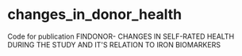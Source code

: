 # changes_in_donor_health
Code for publication FINDONOR- CHANGES IN SELF-RATED HEALTH DURING THE STUDY AND IT'S RELATION TO IRON BIOMARKERS 
